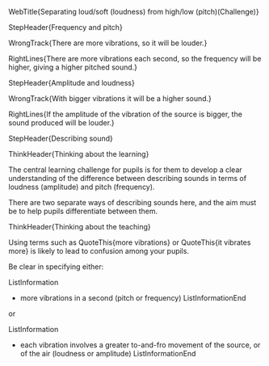 WebTitle{Separating loud/soft (loudness) from high/low (pitch)(Challenge)}

StepHeader{Frequency and pitch}

WrongTrack{There are more vibrations, so it will be louder.}

RightLines{There are more vibrations each second, so the frequency will be higher, giving a higher pitched sound.}

StepHeader{Amplitude and loudness}

WrongTrack{With bigger vibrations it will be a higher sound.}

RightLines{If the amplitude of the vibration of the source is bigger, the sound produced will be louder.}

StepHeader{Describing sound}

ThinkHeader{Thinking about the learning}

The central learning challenge for pupils is for them to develop a clear understanding of the difference between describing sounds in terms of loudness (amplitude) and pitch (frequency).

There are two separate ways of describing sounds here, and the aim must be to help pupils differentiate between them.

ThinkHeader{Thinking about the teaching}

Using terms such as QuoteThis{more vibrations} or QuoteThis{it vibrates more} is likely to lead to confusion among your pupils.

Be clear in specifying either:

ListInformation
- more vibrations in a second (pitch or frequency)
ListInformationEnd

or

ListInformation
- each vibration involves a greater to-and-fro movement of the source, or of the air (loudness or amplitude)
ListInformationEnd

